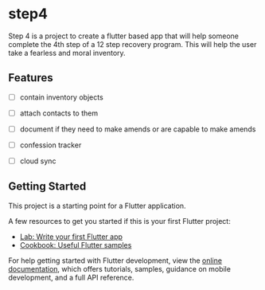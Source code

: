 # step4

Step 4 is a project to create a flutter based app that will help someone complete the 4th step of a 12 step recovery program. This will help the user take a fearless and moral inventory. 

## Features

- [ ] contain inventory objects
- [ ] attach contacts to them
- [ ] document if they need to make amends or are capable to make amends
- [ ] confession tracker
- [ ] cloud sync


## Getting Started

This project is a starting point for a Flutter application.

A few resources to get you started if this is your first Flutter project:

- [Lab: Write your first Flutter app](https://docs.flutter.dev/get-started/codelab)
- [Cookbook: Useful Flutter samples](https://docs.flutter.dev/cookbook)

For help getting started with Flutter development, view the
[online documentation](https://docs.flutter.dev/), which offers tutorials,
samples, guidance on mobile development, and a full API reference.
